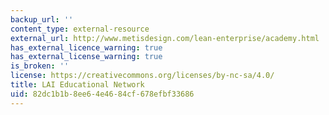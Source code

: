 ```yaml
---
backup_url: ''
content_type: external-resource
external_url: http://www.metisdesign.com/lean-enterprise/academy.html
has_external_licence_warning: true
has_external_license_warning: true
is_broken: ''
license: https://creativecommons.org/licenses/by-nc-sa/4.0/
title: LAI Educational Network
uid: 82dc1b1b-8ee6-4e46-84cf-678efbf33686
---
```

